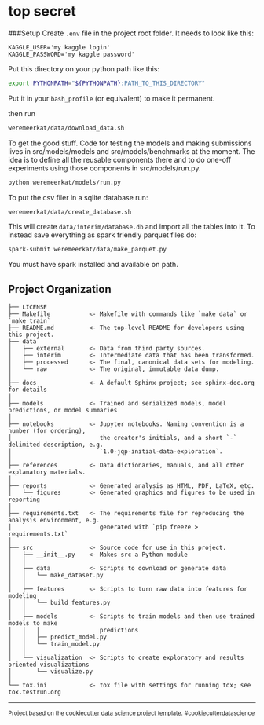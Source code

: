 top secret
==========
###Setup
Create `.env` file in the project root folder. It needs to look like this:

```text
KAGGLE_USER='my kaggle login'
KAGGLE_PASSWORD='my kaggle password'
```

Put this directory on your python path like this:
```bash
export PYTHONPATH="${PYTHONPATH}:PATH_TO_THIS_DIRECTORY"
```

Put it in your `bash_profile` (or equivalent) to make it permanent.

then run 
```bash
weremeerkat/data/download_data.sh
```

To get the good stuff. Code for testing the models and making submissions lives in src/models/models and src/models/benchmarks at the moment. The idea is to define all the reusable components there and to do one-off experiments using those components in src/models/run.py.

```bash
python weremeerkat/models/run.py
```

To put the csv filer in a sqlite database run:

```bash
weremeerkat/data/create_database.sh
```

This will create `data/interim/database.db` and import all the tables into it.
To instead save everything as spark friendly parquet files do:

```bash
spark-submit weremeerkat/data/make_parquet.py
```

You must have spark installed and available on path. 

Project Organization
------------

    ├── LICENSE
    ├── Makefile           <- Makefile with commands like `make data` or `make train`
    ├── README.md          <- The top-level README for developers using this project.
    ├── data
    │   ├── external       <- Data from third party sources.
    │   ├── interim        <- Intermediate data that has been transformed.
    │   ├── processed      <- The final, canonical data sets for modeling.
    │   └── raw            <- The original, immutable data dump.
    │
    ├── docs               <- A default Sphinx project; see sphinx-doc.org for details
    │
    ├── models             <- Trained and serialized models, model predictions, or model summaries
    │
    ├── notebooks          <- Jupyter notebooks. Naming convention is a number (for ordering),
    │                         the creator's initials, and a short `-` delimited description, e.g.
    │                         `1.0-jqp-initial-data-exploration`.
    │
    ├── references         <- Data dictionaries, manuals, and all other explanatory materials.
    │
    ├── reports            <- Generated analysis as HTML, PDF, LaTeX, etc.
    │   └── figures        <- Generated graphics and figures to be used in reporting
    │
    ├── requirements.txt   <- The requirements file for reproducing the analysis environment, e.g.
    │                         generated with `pip freeze > requirements.txt`
    │
    ├── src                <- Source code for use in this project.
    │   ├── __init__.py    <- Makes src a Python module
    │   │
    │   ├── data           <- Scripts to download or generate data
    │   │   └── make_dataset.py
    │   │
    │   ├── features       <- Scripts to turn raw data into features for modeling
    │   │   └── build_features.py
    │   │
    │   ├── models         <- Scripts to train models and then use trained models to make
    │   │   │                 predictions
    │   │   ├── predict_model.py
    │   │   └── train_model.py
    │   │
    │   └── visualization  <- Scripts to create exploratory and results oriented visualizations
    │       └── visualize.py
    │
    └── tox.ini            <- tox file with settings for running tox; see tox.testrun.org


--------

<p><small>Project based on the <a target="_blank" href="https://drivendata.github.io/cookiecutter-data-science/">cookiecutter data science project template</a>. #cookiecutterdatascience</small></p>
